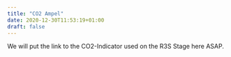 ```yaml
---
title: "CO2 Ampel"
date: 2020-12-30T11:53:19+01:00
draft: false
---
```


We will put the link to the CO2-Indicator used on the R3S Stage here ASAP.

